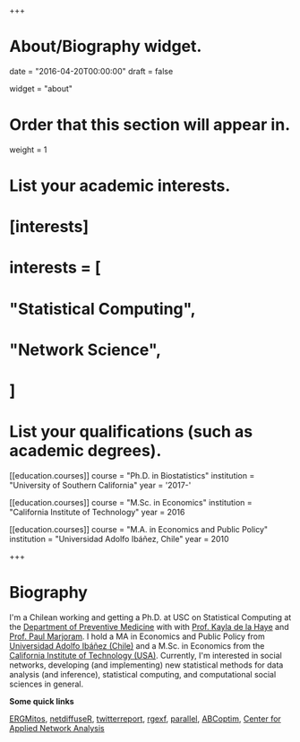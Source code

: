 +++
# About/Biography widget.

date = "2016-04-20T00:00:00"
draft = false

widget = "about"

# Order that this section will appear in.
weight = 1

# List your academic interests.
# [interests]
#   interests = [
#     "Statistical Computing",
#     "Network Science",
#   ]

# List your qualifications (such as academic degrees).
[[education.courses]]
  course = "Ph.D. in Biostatistics"
  institution = "University of Southern California"
  year = '2017-'

[[education.courses]]
  course = "M.Sc. in Economics"
  institution = "California Institute of Technology"
  year = 2016
 
[[education.courses]]
  course = "M.A. in Economics and Public Policy"
  institution = "Universidad Adolfo Ibáñez, Chile"
  year = 2010
 
+++

# Biography

I'm a Chilean working and getting a Ph.D. at USC on Statistical Computing at the [Department of Preventive Medicine](https://pm.usc.edu) with with <a href="https://www.kayladelahaye.net/" target="_new">Prof. Kayla de la Haye</a> and <a href="http://keck.usc.edu/faculty/paul-marjoram/" target="_new">Prof. Paul Marjoram</a>. I hold a MA in Economics and Public Policy from <a href="http://www.uai.cl/" target="_blank">Universidad Adolfo Ibáñez (Chile)</a> and a M.Sc. in Economics from the <a href="http://hss.caltech.edu" target="_blank">California Institute of Technology (USA)</a>. Currently, I'm interested in social networks, developing (and implementing) new statistical methods for data analysis (and inference), statistical computing, and computational social sciences in general.

__Some quick links__

[ERGMitos](https://github.com/muriteams/lergm),
[netdiffuseR](https://github.com/USCCANA/netdiffuseR),
[twitterreport](https://github.com/gvegayon/twitterreport),
[rgexf](https://bitbucket.org/gvegayon/rgexf),
[parallel](https://github.com/gvegayon/parallel),
[ABCoptim](https://github.com/gvegayon/abcoptim),
[Center for Applied Network Analysis](http://cana.usc.edu)

